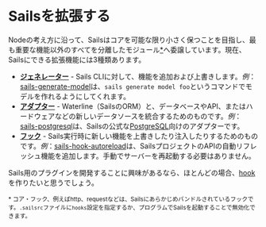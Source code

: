 # Sailsを拡張する

Nodeの考え方に沿って、Sailsはコアを可能な限り小さく保つことを目指し、最も重要な機能以外のすべてを分離したモジュール[*](./#foot1)へ委譲しています。現在、Sailsにできる拡張機能には3種類あります。

+ [**ジェネレーター**](https://sailsjs.com/documentation/concepts/extending-sails/Generators) - Sails CLIに対して、機能を追加および上書きします。*例*：[sails-generate-model](https://www.npmjs.com/package/sails-generate-model)は、`sails generate model foo`というコマンドでモデルを作れるようにしてくれます。
+ [**アダプター**](https://sailsjs.com/documentation/concepts/extending-sails/Adapters) - Waterline（SailsのORM）と、データベースやAPI、またはハードウェアなどの新しいデータソースを統合するためのものです。*例*：[sails-postgresql](https://www.npmjs.com/package/sails-postgresql)は、Sailsの公式な[PostgreSQL](http://www.postgresql.org/)向けのアダプターです。
+ [**フック**](https://sailsjs.com/documentation/concepts/extending-sails/Hooks) - Sails実行時に新しい機能を上書きしたり注入したりするためのものです。*例*：[sails-hook-autoreload](https://www.npmjs.com/package/sails-hook-autoreload)は、SailsプロジェクトのAPIの自動リフレッシュ機能を追加します。手動でサーバーを再起動する必要はありません。

Sails用のプラグインを開発することに興味があるなら、ほとんどの場合、[hook](https://sailsjs.com/documentation/concepts/extending-sails/Hooks)を作りたいと思うでしょう。


<sub><a name="foot1">*</a> コア・フック、例えばhttp、requestなどは、Sailsにあらかじめバンドルされているフックです。`.sailsrc`ファイルに`hooks`設定を指定するか、プログラムでSailsを起動することで無効化できます。</sub>

<docmeta name="displayName" value="Extending Sails">
<docmeta name="displayName_ja" value="Sailsを拡張する">
